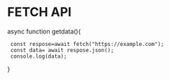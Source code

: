 # FETCH API


  async function getdata(){
  
     const respose=await fetch("https://example.com");
     const data= await respose.json();
     console.log(data);
     
  
  
  }

  
